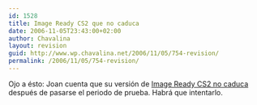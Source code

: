 ```yaml
---
id: 1528
title: Image Ready CS2 que no caduca
date: 2006-11-05T23:43:00+02:00
author: Chavalina
layout: revision
guid: http://www.wp.chavalina.net/2006/11/05/754-revision/
permalink: /2006/11/05/754-revision/
---
```

Ojo a ésto: Joan cuenta que su versión de <a href="http://trialbloggy.blogspot.com/2006/11/imageready-cs2-por-la-cara.html" target="_blank">Image Ready CS2 no caduca</a> después de pasarse el periodo de prueba. Habrá que intentarlo.